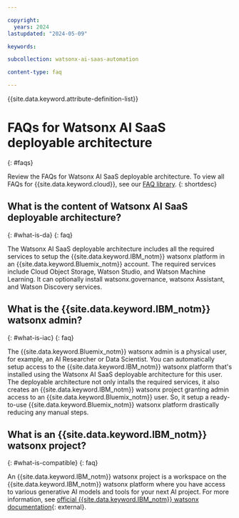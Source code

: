 ```yaml
---

copyright:
  years: 2024
lastupdated: "2024-05-09"

keywords:

subcollection: watsonx-ai-saas-automation

content-type: faq

---
```


{{site.data.keyword.attribute-definition-list}}

# FAQs for Watsonx AI SaaS deployable architecture
{: #faqs}

Review the FAQs for Watsonx AI SaaS deployable architecture. To view all FAQs for {{site.data.keyword.cloud}}, see our [FAQ library](/docs/faqs).
{: shortdesc}

## What is the content of Watsonx AI SaaS deployable architecture?
{: #what-is-da}
{: faq}

The Watsonx AI SaaS deployable architecture includes all the required services to setup the {{site.data.keyword.IBM_notm}} watsonx platform in an {{site.data.keyword.Bluemix_notm}} account. The required services include Cloud Object Storage, Watson Studio, and Watson Machine Learning. It can optionally install watsonx.governance, watsonx Assistant, and Watson Discovery services.

## What is the {{site.data.keyword.IBM_notm}} watsonx admin?
{: #what-is-iac}
{: faq}

The {{site.data.keyword.Bluemix_notm}} watsonx admin is a physical user, for example, an AI Researcher or Data Scientist. You can automatically setup access to the {{site.data.keyword.IBM_notm}} watsonx platform that's installed using the Watsonx AI SaaS deployable architecture for this user. The deployable architecture not only intalls the required services, it also creates an {{site.data.keyword.IBM_notm}} watsonx project granting admin access to an {{site.data.keyword.Bluemix_notm}} user. So, it setup a ready-to-use {{site.data.keyword.Bluemix_notm}} watsonx platform drastically reducing any manual steps.

## What is an {{site.data.keyword.IBM_notm}} watsonx project?
{: #what-is-compatible}
{: faq}

An {{site.data.keyword.IBM_notm}} watsonx project is a workspace on the {{site.data.keyword.IBM_notm}} watsonx platform where you have access to various generative AI models and tools for your next AI project. For more information, see [official {{site.data.keyword.IBM_notm}} watsonx documentation](https://dataplatform.cloud.ibm.com/docs/content/wsj/manage-data/manage-projects.html?context=wx&audience=wdp){: external}.
